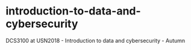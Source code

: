 # introduction-to-data-and-cybersecurity
DCS3100 at USN2018  - Introduction to data and cybersecurity - Autumn
